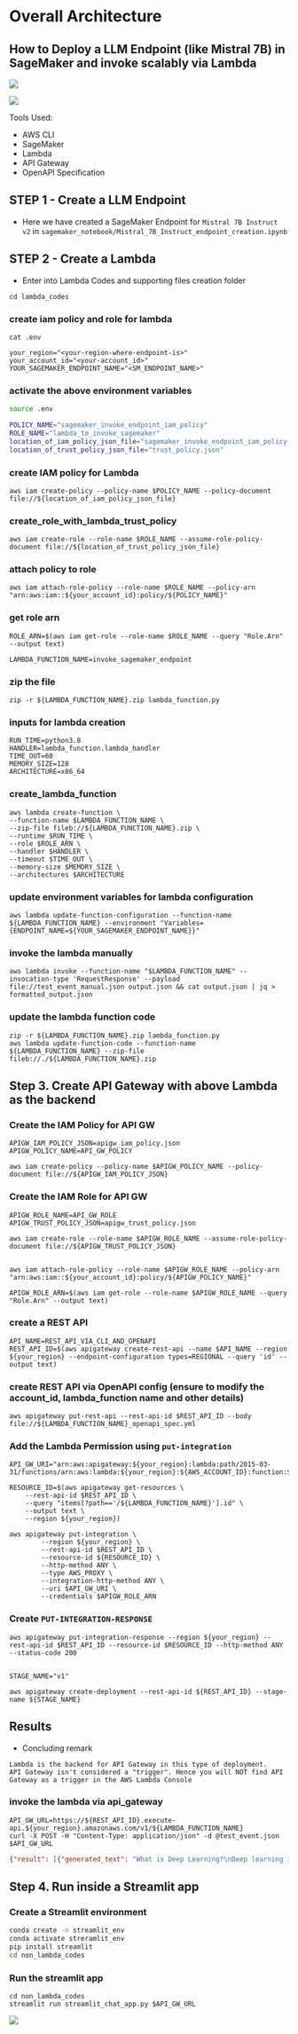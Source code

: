 # Overall Architecture
## How to Deploy a LLM Endpoint (like Mistral 7B) in SageMaker and invoke scalably via Lambda

![](./docs/images/workflow.png)

![](output_in_pic.png)

Tools Used:
- AWS CLI
- SageMaker
- Lambda
- API Gateway
- OpenAPI Specification


## STEP 1 - Create a LLM Endpoint
- Here we have created a SageMaker Endpoint for `Mistral 7B Instruct v2` in `sagemaker_notebook/Mistral_7B_Instruct_endpoint_creation.ipynb`

## STEP 2 - Create a Lambda

- Enter into Lambda Codes and supporting files creation folder

`cd lambda_codes`

### create iam policy and role for lambda
`cat .env`

```
your_region="<your-region-where-endpoint-is>"
your_account_id="<your-account_id>"
YOUR_SAGEMAKER_ENDPOINT_NAME="<SM_ENDPOINT_NAME>"
```

### activate the above environment variables

```bash
source .env

POLICY_NAME="sagemaker_invoke_endpoint_iam_policy"
ROLE_NAME="lambda_to_invoke_sagemaker"
location_of_iam_policy_json_file="sagemaker_invoke_endpoint_iam_policy.json"
location_of_trust_policy_json_file="trust_policy.json"
```

### create IAM policy for Lambda
`aws iam create-policy --policy-name $POLICY_NAME --policy-document file://${location_of_iam_policy_json_file}`

### create_role_with_lambda_trust_policy
`aws iam create-role --role-name $ROLE_NAME --assume-role-policy-document file://${location_of_trust_policy_json_file}`

### attach policy to role
`aws iam attach-role-policy --role-name $ROLE_NAME --policy-arn "arn:aws:iam::${your_account_id}:policy/${POLICY_NAME}"`

### get role arn
`ROLE_ARN=$(aws iam get-role --role-name $ROLE_NAME --query "Role.Arn" --output text)`


`LAMBDA_FUNCTION_NAME=invoke_sagemaker_endpoint`

### zip the file
`zip -r ${LAMBDA_FUNCTION_NAME}.zip lambda_function.py`

### inputs for lambda creation
```
RUN_TIME=python3.8
HANDLER=lambda_function.lambda_handler
TIME_OUT=60
MEMORY_SIZE=128
ARCHITECTURE=x86_64
```

### create_lambda_function
```
aws lambda create-function \
--function-name $LAMBDA_FUNCTION_NAME \
--zip-file fileb://${LAMBDA_FUNCTION_NAME}.zip \
--runtime $RUN_TIME \
--role $ROLE_ARN \
--handler $HANDLER \
--timeout $TIME_OUT \
--memory-size $MEMORY_SIZE \
--architectures $ARCHITECTURE
```


### update environment variables for lambda configuration
```
aws lambda update-function-configuration --function-name ${LAMBDA_FUNCTION_NAME} --environment "Variables={ENDPOINT_NAME=${YOUR_SAGEMAKER_ENDPOINT_NAME}}"
```

### invoke the lambda manually
```
aws lambda invoke --function-name "$LAMBDA_FUNCTION_NAME" --invocation-type 'RequestResponse' --payload file://test_event_manual.json output.json && cat output.json | jq > formatted_output.json
```


### update the lambda function code
```
zip -r ${LAMBDA_FUNCTION_NAME}.zip lambda_function.py
aws lambda update-function-code --function-name ${LAMBDA_FUNCTION_NAME} --zip-file fileb://./${LAMBDA_FUNCTION_NAME}.zip
```


## Step 3. Create API Gateway with above Lambda as the backend

### Create the IAM Policy for API GW
```
APIGW_IAM_POLICY_JSON=apigw_iam_policy.json
APIGW_POLICY_NAME=API_GW_POLICY

aws iam create-policy --policy-name $APIGW_POLICY_NAME --policy-document file://${APIGW_IAM_POLICY_JSON}
```

### Create the IAM Role for API GW
```
APIGW_ROLE_NAME=API_GW_ROLE
APIGW_TRUST_POLICY_JSON=apigw_trust_policy.json

aws iam create-role --role-name $APIGW_ROLE_NAME --assume-role-policy-document file://${APIGW_TRUST_POLICY_JSON}


aws iam attach-role-policy --role-name $APIGW_ROLE_NAME --policy-arn "arn:aws:iam::${your_account_id}:policy/${APIGW_POLICY_NAME}"

APIGW_ROLE_ARN=$(aws iam get-role --role-name $APIGW_ROLE_NAME --query "Role.Arn" --output text)
```

### create a REST API
```
API_NAME=REST_API_VIA_CLI_AND_OPENAPI
REST_API_ID=$(aws apigateway create-rest-api --name $API_NAME --region ${your_region} --endpoint-configuration types=REGIONAL --query 'id' --output text) 
```

### create REST API via OpenAPI config (ensure to modify the account_id, lambda_function name and other details)
<!-- aws apigateway import-rest-api --body file://${LAMBDA_FUNCTION_NAME}_openapi_spec.yaml > api_gw_configuration.json -->

```
aws apigateway put-rest-api --rest-api-id $REST_API_ID --body file://${LAMBDA_FUNCTION_NAME}_openapi_spec.yml
```

### Add the Lambda Permission using `put-integration`
```
API_GW_URI="arn:aws:apigateway:${your_region}:lambda:path/2015-03-31/functions/arn:aws:lambda:${your_region}:${AWS_ACCOUNT_ID}:function:${LAMBDA_FUNCTION_NAME}/invocations"

RESOURCE_ID=$(aws apigateway get-resources \
    --rest-api-id $REST_API_ID \
    --query "items[?path=='/${LAMBDA_FUNCTION_NAME}'].id" \
    --output text \
    --region ${your_region})

aws apigateway put-integration \
        --region ${your_region} \
        --rest-api-id $REST_API_ID \
        --resource-id ${RESOURCE_ID} \
        --http-method ANY \
        --type AWS_PROXY \
        --integration-http-method ANY \
        --uri $API_GW_URI \
        --credentials $APIGW_ROLE_ARN
```

### Create `PUT-INTEGRATION-RESPONSE`

```
aws apigateway put-integration-response --region ${your_region} --rest-api-id $REST_API_ID --resource-id $RESOURCE_ID --http-method ANY --status-code 200


STAGE_NAME="v1"

aws apigateway create-deployment --rest-api-id ${REST_API_ID} --stage-name ${STAGE_NAME}
```


## Results

- Concluding remark

```
Lambda is the backend for API Gateway in this type of deployment. 
API Gateway isn't considered a "trigger". Hence you will NOT find API Gateway as a trigger in the AWS Lambda Console
```

### invoke the lambda via api_gateway

```
API_GW_URL=https://${REST_API_ID}.execute-api.${your_region}.amazonaws.com/v1/${LAMBDA_FUNCTION_NAME}
curl -X POST -H "Content-Type: application/json" -d @test_event.json $API_GW_URL
```

```json
{"result": [{"generated_text": "What is Deep Learning?\nDeep learning is a subset of machine learning, which is essentially a neural network with three or more layers. These neural networks are designed to learn and improve from experience, by processing large amounts of data. The deep learning algorithms are modeled after the structure and function of the human brain, with interconnected nodes that process information and make decisions based on that information.\n\nDeep learning is used in a variety of applications, including image and speech recognition, natural language processing, and computer vision. It is particularly effective in handling unstructured data, such as text, images, and sound, and can be used to identify patterns and relationships within that data.\n\nSome common deep learning techniques include Convolutional Neural Networks (CNNs), Recurrent Neural Networks (RNNs), and Deep Belief Networks (DBNs). These networks are designed to learn from large amounts of data and can be trained using supervised or unsupervised learning methods.\n\nOverall, deep learning is a powerful tool for handling complex data and identifying patterns and relationships within that data. It has the potential to revolutionize many industries, including healthcare, finance, and transportation."}]}% 
```

## Step 4. Run inside a Streamlit app

### Create a Streamlit environment

```bash
conda create -n streamlit_env
conda activate streramlit_env
pip install streamlit
cd non_lambda_codes
```


### Run the streamlit app

```
cd non_lambda_codes
streamlit run streamlit_chat_app.py $API_GW_URL
```

![](./docs/images/run_sagemaker_endpoint_inside_streamlit.png)

